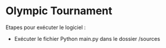 # Olympic Tournament

Etapes pour exécuter le logiciel :
- Exécuter le fichier Python main.py dans le dossier /sources
